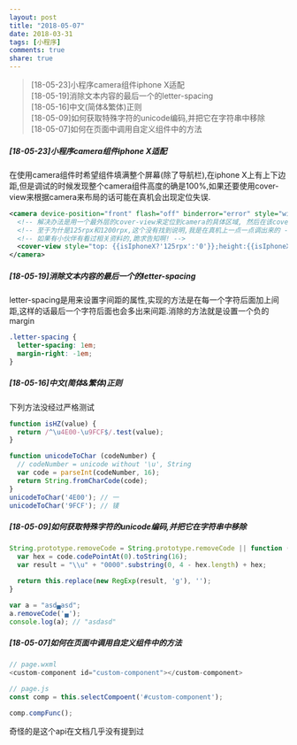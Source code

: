 ```yaml
---
layout: post
title: "2018-05-07"
date: 2018-03-31
tags: [小程序]
comments: true
share: true
---
```


> [18-05-23]小程序camera组件iphone X适配 <br>
> [18-05-19]消除文本内容的最后一个的letter-spacing <br>
> [18-05-16]中文(简体&繁体)正则 <br>
> [18-05-09]如何获取特殊字符的unicode编码,并把它在字符串中移除 <br>
> [18-05-07]如何在页面中调用自定义组件中的方法 <br>

##### [18-05-23]小程序camera组件iphone X适配

在使用camera组件时希望组件填满整个屏幕(除了导航栏),在iphone X上有上下边距,但是调试的时候发现整个camera组件高度的确是100%,如果还要使用cover-view来根据camera来布局的话可能在真机会出现定位失误.

```xml
<camera device-position="front" flash="off" binderror="error" style="width: 100%; height: 100%;">
  <!-- 解决办法是用一个最外层的cover-view来定位到camera的具体区域, 然后在该cover-view上进行其他cover-view的布局 -->
  <!-- 至于为什是125rpx和1200rpx,这个没有找到说明,我是在真机上一点一点调出来的 -->
  <!-- 如果有小伙伴有看过相关资料的,跪求告知啊! -->
  <cover-view style="top: {{isIphoneX?'125rpx':'0'}};height:{{isIphoneX?'1200rpx':'100%'}};width:100%;"></cover-view>
</camera>
```

##### [18-05-19]消除文本内容的最后一个的letter-spacing

letter-spacing是用来设置字间距的属性,实现的方法是在每一个字符后面加上间距,这样的话最后一个字符后面也会多出来间距.消除的方法就是设置一个负的margin

```css
.letter-spacing {
  letter-spacing: 1em;
  margin-right: -1em;
}
```

##### [18-05-16]中文(简体&繁体)正则

下列方法没经过严格测试

```js
function isHZ(value) {
  return /^\u4E00-\u9FCF$/.test(value);
}

function unicodeToChar (codeNumber) {
  // codeNumber = unicode without '\u', String
  var code = parseInt(codeNumber, 16);
  return String.fromCharCode(code);
}
unicodeToChar('4E00'); // 一
unicodeToChar('9FCF'); // 鿏
```

##### [18-05-09]如何获取特殊字符的unicode编码,并把它在字符串中移除

```js
String.prototype.removeCode = String.prototype.removeCode || function (code) {
  var hex = code.codePointAt(0).toString(16);
  var result = "\\u" + "0000".substring(0, 4 - hex.length) + hex;

  return this.replace(new RegExp(result, 'g'), '');
}

var a = "asd▄asd";
a.removeCode('▄');
console.log(a); // "asdasd"
```

##### [18-05-07]如何在页面中调用自定义组件中的方法

```js
// page.wxml
<custom-component id="custom-component"></custom-component>

// page.js
const comp = this.selectCompoent('#custom-component');

comp.compFunc();
```

奇怪的是这个api在文档几乎没有提到过
